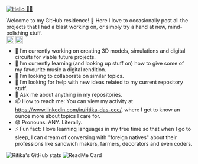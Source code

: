  [![Hello 👋🏻](https://img-prod-cms-rt-microsoft-com.akamaized.net/cms/api/am/imageFileData/RE4wHfu?ver=e2f5)](https://www.linkedin.com/in/ritika-das-ece/)

<!--
**Ritika-Das/Ritika-Das** is a ✨ _special_ ✨ repository because its `README.md` (this file) appears on your GitHub profile.

Here are some ideas to get you started:-->
Welcome to my GitHub residence! 👋 Here I love to occasionally post all the projects that I had a blast working on, or simply try a hand at new, mind-polishing stuff.
<br>
<a href="https://www.linkedin.com/in/ritika-das-ece/">
  <img align="left" alt="Ritika's Unique Badge" width="21px" src="https://forthebadge.com/images/badges/mom-made-pizza-rolls.svg" />
</a>
<a href="https://www.linkedin.com/in/ritika-das-ece/">
  <img align="left" alt="Ritika's Unique Badge" width="21px" src="https://forthebadge.com/images/badges/gluten-free.svg" />
</a>
<br>
- 🔭 I’m currently working on creating 3D models, simulations and digital circuits for viable future projects.
- 🌱 I’m currently learning (and looking up stuff on) how to give some of my favourite music a digital rendition.
- 👯 I’m looking to collaborate on similar topics.
- 🤔 I’m looking for help with new ideas related to my current repository stuff.
- 💬 Ask me about anything in my repositories.
- 📫 How to reach me: You can view my activity at https://www.linkedin.com/in/ritika-das-ece/, where I get to know an ounce more about topics I care for.
- 😄 Pronouns: ANY. Literally.
- ⚡ Fun fact: I love learning languages in my free time so that when I go to sleep, I can dream of conversing with "foreign natives" about their professions like sandwich makers, farmers, decorators and even coders.

![Ritika's GitHub stats](https://github-readme-stats.vercel.app/api?username=Ritika-Das&show_icons=true)
![ReadMe Card](https://github-readme-stats.vercel.app/api/pin/?username=Ritika-Das&repo=3D_Piezoelectric_Shoe)
